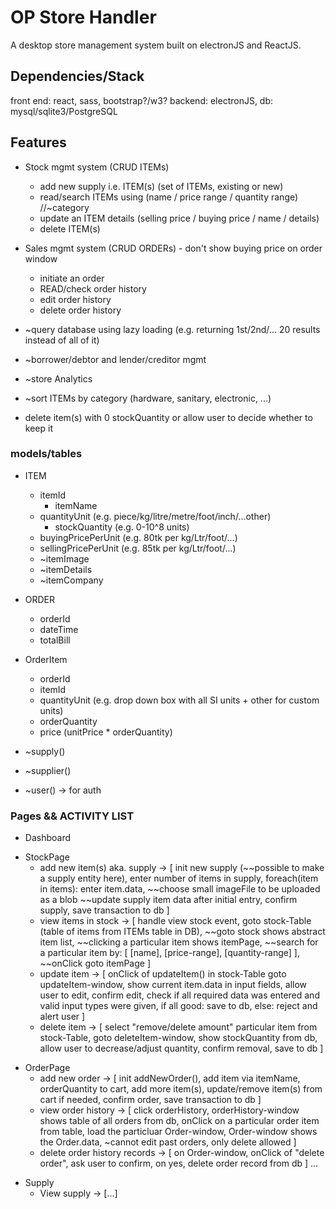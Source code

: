 # OP Store Handler

A desktop store management system built on electronJS and ReactJS.

## Dependencies/Stack

front end: react, sass, bootstrap?/w3?
backend: electronJS,
db: mysql/sqlite3/PostgreSQL

## Features

- Stock mgmt system (CRUD ITEMs)

  
  - add new supply i.e. ITEM(s) (set of ITEMs, existing or new)
  - read/search ITEMs using (name / price range / quantity range) //~category
  - update an ITEM details (selling price / buying price / name / details)
  - delete ITEM(s)

- Sales mgmt system (CRUD ORDERs) - don't show buying price on order window

  - initiate an order
  - READ/check order history
  - edit order history
  - delete order history

- ~query database using lazy loading (e.g. returning 1st/2nd/... 20 results instead of all of it)
- ~borrower/debtor and lender/creditor mgmt
- ~store Analytics
- ~sort ITEMs by category (hardware, sanitary, electronic, ...)
- delete item(s) with 0 stockQuantity or allow user to decide whether to keep it


### models/tables

- ITEM
  - itemId
	- itemName
  - quantityUnit (e.g. piece/kg/litre/metre/foot/inch/...other)
	- stockQuantity (e.g. 0-10^8 units)
  - buyingPricePerUnit (e.g. 80tk per kg/Ltr/foot/...)
  - sellingPricePerUnit (e.g. 85tk per kg/Ltr/foot/...)
  - ~itemImage
  - ~itemDetails
  - ~itemCompany

- ORDER

	- orderId
	- dateTime
	- totalBill

- OrderItem

	- orderId
	- itemId
	- quantityUnit (e.g. drop down box with all SI units + other for custom units)
	- orderQuantity
  - price (unitPrice * orderQuantity)

- ~supply()
- ~supplier()
- ~user() -> for auth

### Pages && ACTIVITY LIST

<!-- HOME -->
- Dashboard

<!-- STOCK -->
- StockPage
  - add new item(s) aka. supply -> [
    init new supply (~~possible to make a supply entity here),
    enter number of items in supply,
    foreach(item in items): enter item.data,
    ~~choose small imageFile to be uploaded as a blob
    ~~update supply item data after initial entry,
    confirm supply,
    save transaction to db
  ]
  - view items in stock -> [
    handle view stock event,
    goto stock-Table (table of items from ITEMs table in DB),
    ~~goto stock shows abstract item list,
    ~~clicking a particular item shows itemPage,
    ~~search for a particular item by: [ [name], [price-range], [quantity-range] ],
    ~~onClick goto itemPage
  ]
  - update item -> [
    onClick of updateItem() in stock-Table goto updateItem-window,
    show current item.data in input fields,
    allow user to edit,
    confirm edit,
    check if all required data was entered and valid input types were given,
    if all good: save to db,
    else: reject and alert user
  ]
  - delete item -> [
    select "remove/delete amount" particular item from stock-Table,
    goto deleteItem-window,
    show stockQuantity from db,
    allow user to decrease/adjust quantity,
    confirm removal,
    save to db
  ]

<!-- ORDER -->
- OrderPage
  - add new order -> [
    init addNewOrder(),
    add item via itemName, orderQuantity to cart,
    add more item(s),
    update/remove item(s) from cart if needed,
    confirm order,
    save transaction to db
  ]
  - view order history -> [
    click orderHistory,
    orderHistory-window shows table of all orders from db,
    onClick on a particular order item from table, load the particluar Order-window,
    Order-window shows the Order.data,
    ~cannot edit past orders, only delete allowed
  ]
  - delete order history records -> [
    on Order-window, onClick of "delete order",
    ask user to confirm,
    on yes, delete order record from db
  ]
...

<!-- ~~SUPPLY -->
- Supply
  - View supply -> [...]